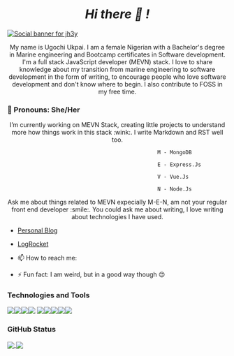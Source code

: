 <h1 align='center'><i>Hi there 👋 !</i></h1>

[![Social banner for jh3y](https://github.com/jh3y/jh3y/raw/master/assets/header-banner--optimized.svg)](https://jhey.dev)

<p align='center'>My name is Ugochi Ukpai. 
I am a female Nigerian with a Bachelor's degree in Marine engineering and Bootcamp certificates in Software development. I'm a full stack JavaScript developer (MEVN) stack. I love to share knowledge about my transition from marine engineering to software development in the form of writing, to encourage people who love software development and don't know where to begin. I also contribute to FOSS in my free time.</p>

###  :girl: Pronouns: She/Her

<p align='center'>I’m currently working on MEVN Stack, creating little projects to understand more how things work in this stack :wink:. I write Markdown and RST well too.</p>

                                                    M - MongoDB

                                                    E - Express.Js

                                                    V - Vue.Js

                                                    N - Node.Js

<p align='center'>Ask me about things related to MEVN expecially M-E-N, am not your regular front end developer :smile:. You could ask me about writing, I love writing about technologies I have used.</p>

   - [Personal Blog](http://hannydevelop.hashnode.dev/)
   - [LogRocket](https://blog.logrocket.com/author/ukpaiugochi/)

- 📫 How to reach me:

- ⚡ Fun fact: I am weird, but in a good way though :heart_eyes:

### Technologies and Tools

![](https://img.shields.io/badge/<Code>-<Vue>-informational?style=flat&logo=<LOGO_NAME>&logoColor=white&color=2bbc8a)![](https://img.shields.io/badge/<Code>-<Express>-informational?style=flat&logo=<LOGO_NAME>&logoColor=white&color=2bbc8a)![](https://img.shields.io/badge/<Code>-<Vanilla_JavaScript>-informational?style=flat&logo=<LOGO_NAME>&logoColor=white&color=2bbc8a)![](https://img.shields.io/badge/<Technology>-<Node_Js>-informational?style=flat&logo=<LOGO_NAME>&logoColor=white&color=2bbc8a)
![](https://img.shields.io/badge/<Technology>-<MongoDB>-informational?style=flat&logo=<LOGO_NAME>&logoColor=white&color=2bbc8a)![](https://img.shields.io/badge/<Shell>-<Bash>-informational?style=flat&logo=<LOGO_NAME>&logoColor=white&color=2bbc8a)![](https://img.shields.io/badge/<Markup>-<HTML>-informational?style=flat&logo=<LOGO_NAME>&logoColor=white&color=2bbc8a)![](https://img.shields.io/badge/<Markup>-<Markdown>-informational?style=flat&logo=<LOGO_NAME>&logoColor=white&color=2bbc8a)![](https://img.shields.io/badge/<Text>-<RST>-informational?style=flat&logo=<LOGO_NAME>&logoColor=white&color=2bbc8a)


### GitHub Status

<a href="https://github.com/hannydevelop/github-readme-stats">
  <img align="center" src="https://github-readme-stats.vercel.app/api/top-langs/?username=hannydevelop&show_icons=true&theme=radical" />
</a>
<a href="https://github.com/anuraghazra/convoychat">
  <img align="center" src="https://github-readme-stats.vercel.app/api?username=hannydevelop&show_icons=true&theme=radical" />
</a>


<!--
**hannydevelop/hannydevelop** is a ✨ _special_ ✨ repository because its `README.md` (this file) appears on your GitHub profile.
-->
